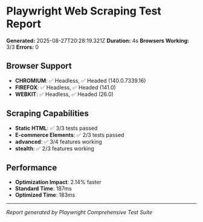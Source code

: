 
# Playwright Web Scraping Test Report

**Generated:** 2025-08-27T20:28:19.321Z
**Duration:** 4s
**Browsers Working:** 3/3
**Errors:** 0

## Browser Support

- **CHROMIUM**: ✅ Headless, ✅ Headed (140.0.7339.16)
- **FIREFOX**: ✅ Headless, ✅ Headed (141.0)
- **WEBKIT**: ✅ Headless, ✅ Headed (26.0)

## Scraping Capabilities

- **Static HTML**: ✅ 3/3 tests passed
- **E-commerce Elements**: ✅ 2/3 tests passed
- **advanced**: ✅ 3/4 features working
- **stealth**: ✅ 2/3 features working

## Performance

- **Optimization Impact**: 2.14% faster
- **Standard Time**: 187ms
- **Optimized Time**: 183ms

---
*Report generated by Playwright Comprehensive Test Suite*
